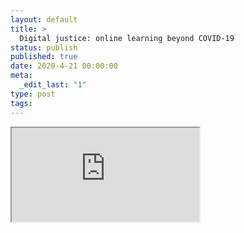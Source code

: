 ```yaml
---
layout: default
title: >
  Digital justice: online learning beyond COVID-19
status: publish
published: true
date: 2020-4-21 00:00:00
meta:
  _edit_last: "1"
type: post
tags:
---
```

<div  id="qrcode"></div>
<div>
<iframe src="https://researchers.mq.edu.au/en/publications/digital-justice-online-learning-beyond-covid-19">
</iframe>
</div>

<script type="text/javascript" src="/js/qr/qrcode.js"></script>
<script type="text/javascript">
new QRCode(document.getElementById("qrcode"), "https://researchers.mq.edu.au/en/publications/digital-justice-online-learning-beyond-covid-19");
</script>
        